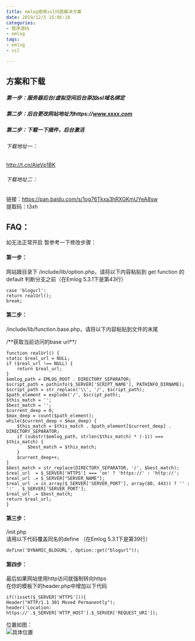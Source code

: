```yaml
---
title: emlog使用ssl问题解决方案
date: 2019/12/5 15:06:18  
categories: 
- 程序源码
- emlog
tags: 
- emlog
- ssl

---
```

## 方案和下载

##### 第一步：服务器后台/虚拟空间后台添加ssl域名绑定

##### 第二步：后台更改网站地址为https://www.xxxx.com

##### 第二步：下载一下插件，后台激活

###### 下载地址一：
http://t.cn/AieVp1BK

###### 下载地址二：
链接：https://pan.baidu.com/s/1og76Tkxa3hRXGKmUYeA8sw  
提取码：t3xh 

## FAQ：
如无法正常开启
暂参考一下修改步骤：
#### 第一步：
网站跟目录下 /include/lib/option.php，请将以下内容粘贴到 get function 的 default 判断分支之前（在Emlog 5.3.1下是第43行）  
```
case 'blogurl':
return realUrl();
break;
```

#### 第二步：
 /include/lib/function.base.php，请将以下内容粘贴到文件的末尾

/\*\*获取当前访问的base url\*\*/
```
function realUrl() {
static $real_url = NULL;
if ($real_url !== NULL) {
    return $real_url;
}
$emlog_path = EMLOG_ROOT . DIRECTORY_SEPARATOR;
$script_path = pathinfo($_SERVER['SCRIPT_NAME'], PATHINFO_DIRNAME);
$script_path = str_replace('\\', '/', $script_path);
$path_element = explode('/', $script_path);
$this_match = '';
$best_match = '';
$current_deep = 0;
$max_deep = count($path_element);
while($current_deep < $max_deep) {
    $this_match = $this_match . $path_element[$current_deep] . DIRECTORY_SEPARATOR;
    if (substr($emlog_path, strlen($this_match) * (-1)) === $this_match) {
        $best_match = $this_match;
    }
    $current_deep++;
}
$best_match = str_replace(DIRECTORY_SEPARATOR, '/', $best_match);
$real_url  = $_SERVER['HTTPS'] === 'on' ? 'https://' : 'http://';
$real_url .= $_SERVER["SERVER_NAME"];
$real_url .= in_array($_SERVER['SERVER_PORT'], array(80, 443)) ? '' : ':' . $_SERVER['SERVER_PORT'];
$real_url .= $best_match;
return $real_url;
}
```
#### 第三步：
/init.php  
请用以下代码覆盖同名的define （在Emlog 5.3.1下是第39行）  
```
define('DYNAMIC_BLOGURL', Option::get("blogurl"));
```
#### 第四步：
最后如果网站使用http访问就强制转向https  
在你的模板下的header.php中增加以下代码  
```
if(!isset($_SERVER['HTTPS'])){
Header("HTTP/1.1 301 Moved Permanently");
header('Location: https://'.$_SERVER['HTTP_HOST'].$_SERVER['REQUEST_URI']);
```
位置如图：  
![具体位置](http://img.chenuon.cn/site-img.jpg)
